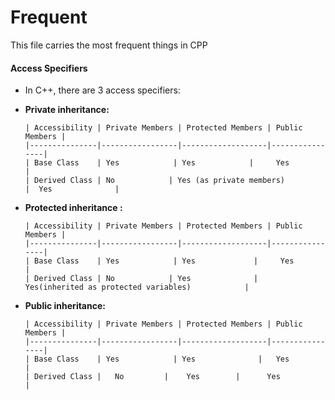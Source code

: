 # Frequent

This file carries the most frequent things in CPP

#### Access Specifiers

*   In C++, there are 3 access specifiers:

*   **Private inheritance:**

        | Accessibility | Private Members | Protected Members | Public Members |
        |---------------|-----------------|-------------------|----------------|
        | Base Class    | Yes            | Yes            |     Yes           |
        | Derived Class | No            | Yes (as private members)              |  Yes              |

*   **Protected inheritance   :**

        | Accessibility | Private Members | Protected Members | Public Members |
        |---------------|-----------------|-------------------|----------------|
        | Base Class    | Yes            | Yes             |     Yes           |
        | Derived Class | No            | Yes              |     Yes(inherited as protected variables)            |

*   **Public inheritance:**

        | Accessibility | Private Members | Protected Members | Public Members |
        |---------------|-----------------|-------------------|----------------|
        | Base Class    | Yes            | Yes              |   Yes             |
        | Derived Class |   No         |    Yes        |      Yes          |

